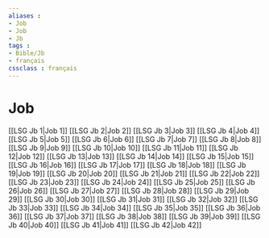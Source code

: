 ```yaml
---
aliases : 
- Job
- Job
- Jb
tags : 
- Bible/Jb
- français
cssclass : français
---
```


# Job

[[LSG Jb 1|Job 1]]
[[LSG Jb 2|Job 2]]
[[LSG Jb 3|Job 3]]
[[LSG Jb 4|Job 4]]
[[LSG Jb 5|Job 5]]
[[LSG Jb 6|Job 6]]
[[LSG Jb 7|Job 7]]
[[LSG Jb 8|Job 8]]
[[LSG Jb 9|Job 9]]
[[LSG Jb 10|Job 10]]
[[LSG Jb 11|Job 11]]
[[LSG Jb 12|Job 12]]
[[LSG Jb 13|Job 13]]
[[LSG Jb 14|Job 14]]
[[LSG Jb 15|Job 15]]
[[LSG Jb 16|Job 16]]
[[LSG Jb 17|Job 17]]
[[LSG Jb 18|Job 18]]
[[LSG Jb 19|Job 19]]
[[LSG Jb 20|Job 20]]
[[LSG Jb 21|Job 21]]
[[LSG Jb 22|Job 22]]
[[LSG Jb 23|Job 23]]
[[LSG Jb 24|Job 24]]
[[LSG Jb 25|Job 25]]
[[LSG Jb 26|Job 26]]
[[LSG Jb 27|Job 27]]
[[LSG Jb 28|Job 28]]
[[LSG Jb 29|Job 29]]
[[LSG Jb 30|Job 30]]
[[LSG Jb 31|Job 31]]
[[LSG Jb 32|Job 32]]
[[LSG Jb 33|Job 33]]
[[LSG Jb 34|Job 34]]
[[LSG Jb 35|Job 35]]
[[LSG Jb 36|Job 36]]
[[LSG Jb 37|Job 37]]
[[LSG Jb 38|Job 38]]
[[LSG Jb 39|Job 39]]
[[LSG Jb 40|Job 40]]
[[LSG Jb 41|Job 41]]
[[LSG Jb 42|Job 42]]

